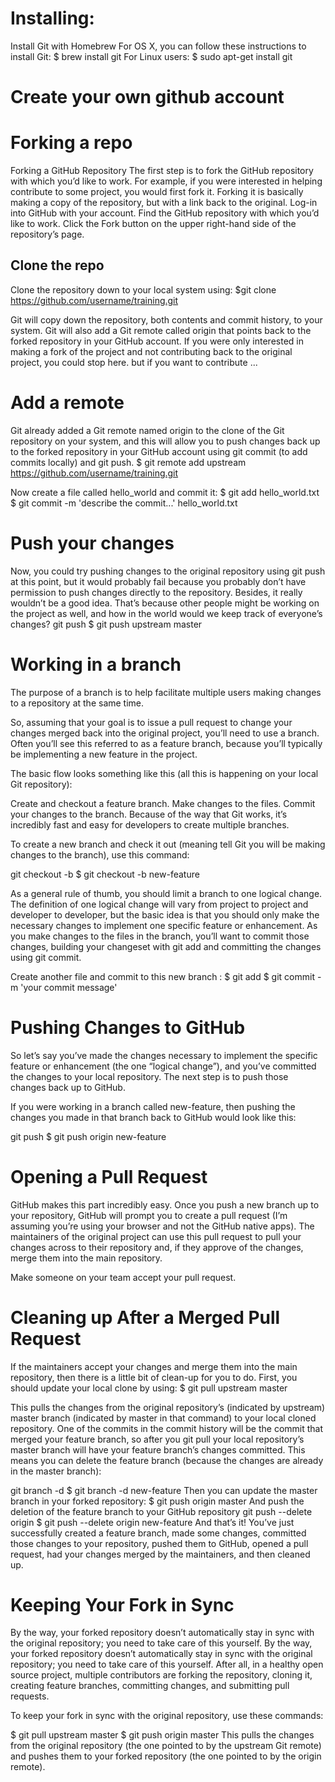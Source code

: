 # Installing:
Install Git with Homebrew
For OS X, you can follow these instructions to install Git:
$ brew install git
For Linux users:
$ sudo apt-get install git

# Create your own github account

# Forking a repo
Forking a GitHub Repository
The first step is to fork the GitHub repository with which you’d like to work. For example, if you were interested in helping contribute to some project, you would first fork it. Forking it is basically making a copy of the repository, but with a link back to the original.
Log-in into GitHub with your account.
Find the GitHub repository with which you’d like to work.
Click the Fork button on the upper right-hand side of the repository’s page.

## Clone the repo 
 Clone the repository down to your local system using:
 $git clone https://github.com/username/training.git

Git will copy down the repository, both contents and commit history, to your system. Git will also add a Git remote called origin that points back to the forked repository in your GitHub account.
If you were only interested in making a fork of the project and not contributing back to the original project, you could stop here. 
but if you want to contribute ...

# Add a remote
Git already added a Git remote named origin to the clone of the Git repository on your system, and this will allow you to push changes back up to the forked repository in your GitHub account using git commit (to add commits locally) and git push.
$ git remote add upstream https://github.com/username/training.git

Now create a file called hello_world and commit it:
$ git add hello_world.txt
$ git commit -m 'describe the commit...' hello_world.txt

# Push your changes
Now, you could try pushing changes to the original repository using git push at this point, but it would probably fail because you probably don’t have permission to push changes directly to the repository. Besides, it really wouldn’t be a good idea. That’s because other people might be working on the project as well, and how in the world would we keep track of everyone’s changes? 
git push <remote> <branch>
$ git push upstream master

# Working in a branch
The purpose of a branch is to help facilitate multiple users making changes to a repository at the same time.

So, assuming that your goal is to issue a pull request to change your changes merged back into the original project, you’ll need to use a branch. Often you’ll see this referred to as a feature branch, because you’ll typically be implementing a new feature in the project.

The basic flow looks something like this (all this is happening on your local Git repository):

Create and checkout a feature branch.
Make changes to the files.
Commit your changes to the branch.
Because of the way that Git works, it’s incredibly fast and easy for developers to create multiple branches. 

To create a new branch and check it out (meaning tell Git you will be making changes to the branch), use this command:

git checkout -b <new branch name>
$ git checkout -b new-feature

As a general rule of thumb, you should limit a branch to one logical change. The definition of one logical change will vary from project to project and developer to developer, but the basic idea is that you should only make the necessary changes to implement one specific feature or enhancement.
As you make changes to the files in the branch, you’ll want to commit those changes, building your changeset with git add and committing the changes using git commit. 

Create another file and commit to this new branch :
$ git add  <filename>
$ git commit -m 'your commit message' <filename> 
# Pushing Changes to GitHub
So let’s say you’ve made the changes necessary to implement the specific feature or enhancement (the one “logical change”), and you’ve committed the changes to your local repository. The next step is to push those changes back up to GitHub.

If you were working in a branch called new-feature, then pushing the changes you made in that branch back to GitHub would look like this:

git push <remote> <branch>
$ git push origin new-feature

# Opening a Pull Request
GitHub makes this part incredibly easy. Once you push a new branch up to your repository, GitHub will prompt you to create a pull request (I’m assuming you’re using your browser and not the GitHub native apps). The maintainers of the original project can use this pull request to pull your changes across to their repository and, if they approve of the changes, merge them into the main repository.

Make someone on your team accept your pull request.

# Cleaning up After a Merged Pull Request
If the maintainers accept your changes and merge them into the main repository, then there is a little bit of clean-up for you to do. First, you should update your local clone by using:
$ git pull upstream master

This pulls the changes from the original repository’s (indicated by upstream) master branch (indicated by master in that command) to your local cloned repository. One of the commits in the commit history will be the commit that merged your feature branch, so after you git pull your local repository’s master branch will have your feature branch’s changes committed. This means you can delete the feature branch (because the changes are already in the master branch):

git branch -d <branch name>
$ git branch -d new-feature
Then you can update the master branch in your forked repository:
$ git push origin master
And push the deletion of the feature branch to your GitHub repository 
git push --delete origin <branch name>
$ git push --delete origin new-feature
And that’s it! You’ve just successfully created a feature branch, made some changes, committed those changes to your repository, pushed them to GitHub, opened a pull request, had your changes merged by the maintainers, and then cleaned up. 

# Keeping Your Fork in Sync
By the way, your forked repository doesn’t automatically stay in sync with the original repository; you need to take care of this yourself. 
By the way, your forked repository doesn’t automatically stay in sync with the original repository; you need to take care of this yourself. After all, in a healthy open source project, multiple contributors are forking the repository, cloning it, creating feature branches, committing changes, and submitting pull requests.

To keep your fork in sync with the original repository, use these commands:

$ git pull upstream master
$ git push origin master
This pulls the changes from the original repository (the one pointed to by the upstream Git remote) and pushes them to your forked repository (the one pointed to by the origin remote).
